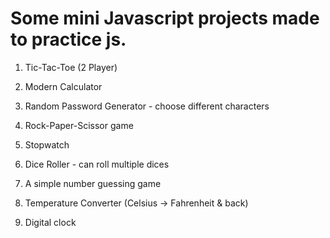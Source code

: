 # Some mini Javascript projects made to practice js.

1. Tic-Tac-Toe (2 Player)

2. Modern Calculator

3. Random Password Generator - choose different
   characters

4. Rock-Paper-Scissor game

5. Stopwatch

6. Dice Roller - can roll multiple dices

7. A simple number guessing game

8. Temperature Converter (Celsius -> Fahrenheit & back)

9. Digital clock
